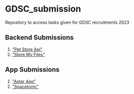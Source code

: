 # GDSC_submission
Repository to access tasks given for GDSC recruitments 2023

## Backend Submissions
1. ["Pet Store Api"](https://github.com/Prasanjit-4/PetStoreApi)
2. ["Store My Files"](https://github.com/Prasanjit-4/fileUpDown)


## App Submissions
1. ["Aster App"](https://github.com/Prasanjit-4/AsterApp)
2. ["Spacetonic"](https://github.com/Prasanjit-4/Spacetonic)
